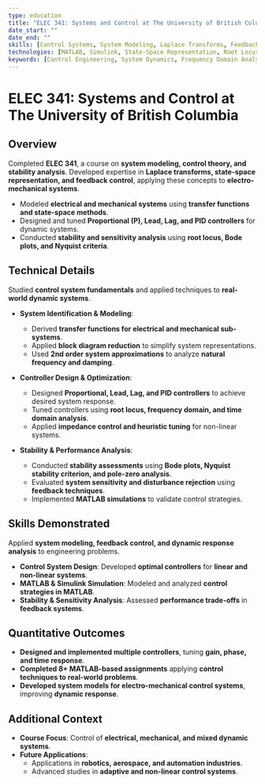 ```yaml
---
type: education
title: "ELEC 341: Systems and Control at The University of British Columbia"
date_start: ""
date_end: ""
skills: [Control Systems, System Modeling, Laplace Transforms, Feedback Control, MATLAB]
technologies: [MATLAB, Simulink, State-Space Representation, Root Locus, PID Control]
keywords: [Control Engineering, System Dynamics, Frequency Domain Analysis, Stability, Optimization]
---
```


# ELEC 341: Systems and Control at The University of British Columbia

## Overview
Completed **ELEC 341**, a course on **system modeling, control theory, and stability analysis**. Developed expertise in **Laplace transforms, state-space representation, and feedback control**, applying these concepts to **electro-mechanical systems**.

- Modeled **electrical and mechanical systems** using **transfer functions and state-space methods**.  
- Designed and tuned **Proportional (P), Lead, Lag, and PID controllers** for dynamic systems.  
- Conducted **stability and sensitivity analysis** using **root locus, Bode plots, and Nyquist criteria**.  

## Technical Details
Studied **control system fundamentals** and applied techniques to **real-world dynamic systems**.

- **System Identification & Modeling**:  
  - Derived **transfer functions for electrical and mechanical sub-systems**.  
  - Applied **block diagram reduction** to simplify system representations.  
  - Used **2nd order system approximations** to analyze **natural frequency and damping**.  

- **Controller Design & Optimization**:  
  - Designed **Proportional, Lead, Lag, and PID controllers** to achieve desired system response.  
  - Tuned controllers using **root locus, frequency domain, and time domain analysis**.  
  - Applied **impedance control and heuristic tuning** for non-linear systems.  

- **Stability & Performance Analysis**:  
  - Conducted **stability assessments** using **Bode plots, Nyquist stability criterion, and pole-zero analysis**.  
  - Evaluated **system sensitivity and disturbance rejection** using **feedback techniques**.  
  - Implemented **MATLAB simulations** to validate control strategies.  

## Skills Demonstrated
Applied **system modeling, feedback control, and dynamic response analysis** to engineering problems.

- **Control System Design**: Developed **optimal controllers** for **linear and non-linear systems**.  
- **MATLAB & Simulink Simulation**: Modeled and analyzed **control strategies in MATLAB**.  
- **Stability & Sensitivity Analysis**: Assessed **performance trade-offs** in **feedback systems**.  

## Quantitative Outcomes
- **Designed and implemented multiple controllers**, tuning **gain, phase, and time response**.  
- **Completed 8+ MATLAB-based assignments** applying **control techniques to real-world problems**.  
- **Developed system models for electro-mechanical control systems**, improving **dynamic response**.  

## Additional Context
- **Course Focus**: Control of **electrical, mechanical, and mixed dynamic systems**.  
- **Future Applications**:  
  - Applications in **robotics, aerospace, and automation industries**.  
  - Advanced studies in **adaptive and non-linear control systems**.  